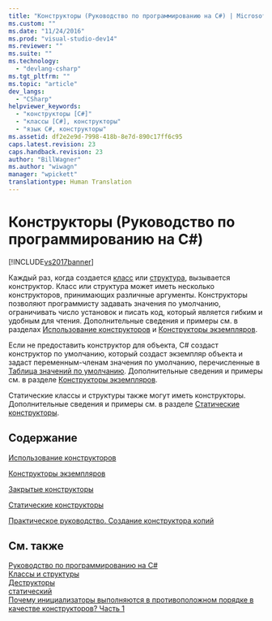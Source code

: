 ```yaml
---
title: "Конструкторы (Руководство по программированию на C#) | Microsoft Docs"
ms.custom: ""
ms.date: "11/24/2016"
ms.prod: "visual-studio-dev14"
ms.reviewer: ""
ms.suite: ""
ms.technology: 
  - "devlang-csharp"
ms.tgt_pltfrm: ""
ms.topic: "article"
dev_langs: 
  - "CSharp"
helpviewer_keywords: 
  - "конструкторы [C#]"
  - "классы [C#], конструкторы"
  - "язык C#, конструкторы"
ms.assetid: df2e2e9d-7998-418b-8e7d-890c17ff6c95
caps.latest.revision: 23
caps.handback.revision: 23
author: "BillWagner"
ms.author: "wiwagn"
manager: "wpickett"
translationtype: Human Translation
---
```

# Конструкторы (Руководство по программированию на C#)
[!INCLUDE[vs2017banner](../../../csharp/includes/vs2017banner.md)]

Каждый раз, когда создается [класс](../../../csharp/language-reference/keywords/class.md) или [структура](../../../csharp/language-reference/keywords/struct.md), вызывается конструктор.  Класс или структура может иметь несколько конструкторов, принимающих различные аргументы.  Конструкторы позволяют программисту задавать значения по умолчанию, ограничивать число установок и писать код, который является гибким и удобным для чтения.  Дополнительные сведения и примеры см. в разделах [Использование конструкторов](../../../csharp/programming-guide/classes-and-structs/using-constructors.md) и [Конструкторы экземпляров](../../../csharp/programming-guide/classes-and-structs/instance-constructors.md).  
  
 Если не предоставить конструктор для объекта, C\# создаст конструктор по умолчанию, который создаст экземпляр объекта и задаст переменным\-членам значения по умолчанию, перечисленные в [Таблица значений по умолчанию](../../../csharp/language-reference/keywords/default-values-table.md).  Дополнительные сведения и примеры см. в разделе [Конструкторы экземпляров](../../../csharp/programming-guide/classes-and-structs/instance-constructors.md).  
  
 Статические классы и структуры также могут иметь конструкторы.  Дополнительные сведения и примеры см. в разделе [Статические конструкторы](../../../csharp/programming-guide/classes-and-structs/static-constructors.md).  
  
## Содержание  
 [Использование конструкторов](../../../csharp/programming-guide/classes-and-structs/using-constructors.md)  
  
 [Конструкторы экземпляров](../../../csharp/programming-guide/classes-and-structs/instance-constructors.md)  
  
 [Закрытые конструкторы](../../../csharp/programming-guide/classes-and-structs/private-constructors.md)  
  
 [Статические конструкторы](../../../csharp/programming-guide/classes-and-structs/static-constructors.md)  
  
 [Практическое руководство. Создание конструктора копий](../../../csharp/programming-guide/classes-and-structs/how-to-write-a-copy-constructor.md)  
  
## См. также  
 [Руководство по программированию на C\#](../../../csharp/programming-guide/index.md)   
 [Классы и структуры](../../../csharp/programming-guide/classes-and-structs/index.md)   
 [Деструкторы](../../../csharp/programming-guide/classes-and-structs/destructors.md)   
 [статический](../../../csharp/language-reference/keywords/static.md)   
 [Почему инициализаторы выполняются в противоположном порядке в качестве конструкторов? Часть 1](http://go.microsoft.com/fwlink/?LinkId=112374)